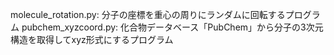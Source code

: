 molecule_rotation.py: 分子の座標を重心の周りにランダムに回転するプログラム
pubchem_xyzcoord.py:  化合物データベース「PubChem」から分子の3次元構造を取得してxyz形式にするプログラム
